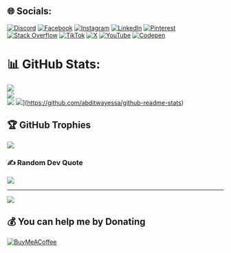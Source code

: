 
## 🌐 Socials:
[![Discord](https://img.shields.io/badge/Discord-%237289DA.svg?logo=discord&logoColor=white)](https://discord.gg/1364122469862211646) [![Facebook](https://img.shields.io/badge/Facebook-%231877F2.svg?logo=Facebook&logoColor=white)](https://facebook.com/abditwayessa) [![Instagram](https://img.shields.io/badge/Instagram-%23E4405F.svg?logo=Instagram&logoColor=white)](https://instagram.com/abditwayessa) [![LinkedIn](https://img.shields.io/badge/LinkedIn-%230077B5.svg?logo=linkedin&logoColor=white)](https://linkedin.com/in/abditwayessa) [![Pinterest](https://img.shields.io/badge/Pinterest-%23E60023.svg?logo=Pinterest&logoColor=white)](https://pinterest.com/abditwayessa) [![Stack Overflow](https://img.shields.io/badge/-Stackoverflow-FE7A16?logo=stack-overflow&logoColor=white)](https://stackoverflow.com/users/19697236) [![TikTok](https://img.shields.io/badge/TikTok-%23000000.svg?logo=TikTok&logoColor=white)](https://tiktok.com/@abditwayessa) [![X](https://img.shields.io/badge/X-black.svg?logo=X&logoColor=white)](https://x.com/abditwayessa) [![YouTube](https://img.shields.io/badge/YouTube-%23FF0000.svg?logo=YouTube&logoColor=white)](https://youtube.com/@@miiltoot) [![Codepen](https://img.shields.io/badge/Codepen-000000?logo=codepen&logoColor=white)](https://codepen.io/abditwayessa) 

# 📊 GitHub Stats:
![](https://github-readme-stats.vercel.app/api?username=abditwayessa&theme=dark&hide_border=false&include_all_commits=true&count_private=true)<br/>
![](https://nirzak-streak-stats.vercel.app/?user=abditwayessa&theme=dark&hide_border=false)<br/>
![](https://github-readme-stats.vercel.app/api/top-langs/?username=abditwayessa&theme=dark&hide_border=false&include_all_commits=true&count_private=true&layout=compact)
![](https://github-readme-stats.vercel.app/api?username=abditwayessa)](https://github.com/abditwayessa/github-readme-stats)
## 🏆 GitHub Trophies
![](https://github-profile-trophy.vercel.app/?username=abditwayessa&theme=nightowl&no-frame=true&no-bg=true&margin-w=4)

### ✍️ Random Dev Quote
![](https://quotes-github-readme.vercel.app/api?type=horizontal&theme=radical)

---
[![](https://visitcount.itsvg.in/api?id=abditwayessa&icon=0&color=0)](https://visitcount.itsvg.in)

  ## 💰 You can help me by Donating
  [![BuyMeACoffee](https://img.shields.io/badge/Buy%20Me%20a%20Coffee-ffdd00?style=for-the-badge&logo=buy-me-a-coffee&logoColor=black)](https://buymeacoffee.com/abditwayessa) 

  
<!-- Proudly created with GPRM ( https://gprm.itsvg.in ) -->

